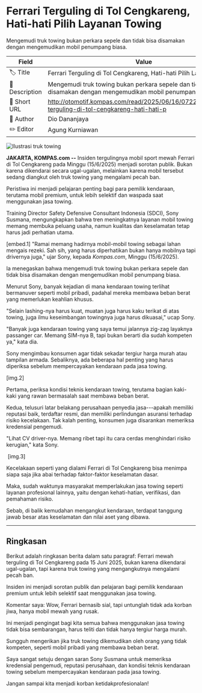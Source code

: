 # Ferrari Terguling di Tol Cengkareng, Hati-hati Pilih Layanan Towing

Mengemudi truk towing bukan perkara sepele dan tidak bisa disamakan dengan mengemudikan mobil penumpang biasa.

| Field         | Value                                                       |
|---------------|-------------------------------------------------------------|
| 🏷️ Title       | Ferrari Terguling di Tol Cengkareng, Hati-hati Pilih Layanan Towing |
| 📝 Description | Mengemudi truk towing bukan perkara sepele dan tidak bisa disamakan dengan mengemudikan mobil penumpang biasa. |
| 🔗 Short URL   | http://otomotif.kompas.com/read/2025/06/16/072200715/ferrari-terguling-di-tol-cengkareng-hati-hati-p |
| 👤 Author      | Dio Dananjaya |
| ✏️ Editor      | Agung Kurniawan |

![Ilustrasi truk towing ](https://asset.kompas.com/crops/mrC1yeGoLvE-bT8BQb7cWDfZU4Y=/125x3:1201x720/750x500/data/photo/2025/06/16/684f21c0ce20e.jpeg)

**JAKARTA, KOMPAS.com --** Insiden tergulingnya mobil sport mewah Ferrari di Tol Cengkareng pada Minggu (15/6/2025) menjadi sorotan publik. Bukan karena dikendarai secara ugal-ugalan, melainkan karena mobil tersebut sedang diangkut oleh truk towing yang mengalami pecah ban.

Peristiwa ini menjadi pelajaran penting bagi para pemilik kendaraan, terutama mobil premium, untuk lebih selektif dan waspada saat menggunakan jasa towing.

Training Director Safety Defensive Consultant Indonesia (SDCI), Sony Susmana, mengungkapkan bahwa tren meningkatnya layanan mobil towing memang membuka peluang usaha, namun kualitas dan keselamatan tetap harus jadi perhatian utama.

\[embed.1\] \"Ramai memang hadirnya mobil-mobil towing sebagai lahan mengais rezeki. Sah sih, yang harus diperhatikan bukan hanya mobilnya tapi drivernya juga,\" ujar Sony, kepada *Kompas.com*, Minggu (15/6/2025).

Ia menegaskan bahwa mengemudi truk towing bukan perkara sepele dan tidak bisa disamakan dengan mengemudikan mobil penumpang biasa.

Menurut Sony, banyak kejadian di mana kendaraan towing terlihat bermanuver seperti mobil pribadi, padahal mereka membawa beban berat yang memerlukan keahlian khusus.

\"Selain lashing-nya harus kuat, muatan juga harus kaku terikat di atas towing, juga ilmu keseimbangan towingnya juga harus dikuasai," ucap Sony.

"Banyak juga kendaraan towing yang saya temui jalannya zig-zag layaknya passanger car. Memang SIM-nya B, tapi bukan berarti dia sudah kompeten ya,\" kata dia.

Sony mengimbau konsumen agar tidak sekadar tergiur harga murah atau tampilan armada. Sebaliknya, ada beberapa hal penting yang harus diperiksa sebelum mempercayakan kendaraan pada jasa towing.

\[img.2\]

Pertama, periksa kondisi teknis kendaraan towing, terutama bagian kaki-kaki yang rawan bermasalah saat membawa beban berat.

Kedua, telusuri latar belakang perusahaan penyedia jasa---apakah memiliki reputasi baik, terdaftar resmi, dan memiliki perlindungan asuransi terhadap risiko kecelakaan. Tak kalah penting, konsumen juga disarankan memeriksa kredensial pengemudi.

\"Lihat CV driver-nya. Memang ribet tapi itu cara cerdas menghindari risiko kerugian,\" kata Sony.

 \[img.3\]

Kecelakaan seperti yang dialami Ferrari di Tol Cengkareng bisa menimpa siapa saja jika abai terhadap faktor-faktor keselamatan dasar.

Maka, sudah waktunya masyarakat memperlakukan jasa towing seperti layanan profesional lainnya, yaitu dengan kehati-hatian, verifikasi, dan pemahaman risiko.

Sebab, di balik kemudahan mengangkut kendaraan, terdapat tanggung jawab besar atas keselamatan dan nilai aset yang dibawa.

---
## Ringkasan

Berikut adalah ringkasan berita dalam satu paragraf: Ferrari mewah terguling di Tol Cengkareng pada 15 Juni 2025, bukan karena dikendarai ugal-ugalan, tapi karena truk towing yang mengangkutnya mengalami pecah ban.

 Insiden ini menjadi sorotan publik dan pelajaran bagi pemilik kendaraan premium untuk lebih selektif saat menggunakan jasa towing.

 

Komentar saya: Wow, Ferrari bernasib sial, tapi untunglah tidak ada korban jiwa, hanya mobil mewah yang rusak.

 Ini menjadi pengingat bagi kita semua bahwa menggunakan jasa towing tidak bisa sembarangan, harus teliti dan tidak hanya tergiur harga murah.

 Sungguh mengerikan jika truk towing dikemudikan oleh orang yang tidak kompeten, seperti mobil pribadi yang membawa beban berat.

 Saya sangat setuju dengan saran Sony Susmana untuk memeriksa kredensial pengemudi, reputasi perusahaan, dan kondisi teknis kendaraan towing sebelum mempercayakan kendaraan pada jasa towing.

 Jangan sampai kita menjadi korban ketidakprofesionalan!
